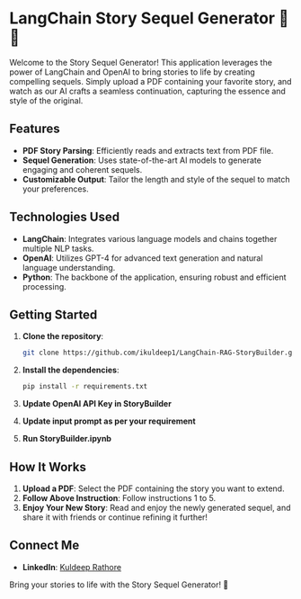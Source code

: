 # LangChain Story Sequel Generator 📖✨

Welcome to the Story Sequel Generator! This application leverages the power of LangChain and OpenAI to bring stories to life by creating compelling sequels. Simply upload a PDF containing your favorite story, and watch as our AI crafts a seamless continuation, capturing the essence and style of the original.

## Features

- **PDF Story Parsing**: Efficiently reads and extracts text from PDF file.
- **Sequel Generation**: Uses state-of-the-art AI models to generate engaging and coherent sequels.
- **Customizable Output**: Tailor the length and style of the sequel to match your preferences.

## Technologies Used

- **LangChain**: Integrates various language models and chains together multiple NLP tasks.
- **OpenAI**: Utilizes GPT-4 for advanced text generation and natural language understanding.
- **Python**: The backbone of the application, ensuring robust and efficient processing.

## Getting Started

1. **Clone the repository**:
    ```bash
    git clone https://github.com/ikuldeep1/LangChain-RAG-StoryBuilder.git
    ```
2. **Install the dependencies**:
    ```bash
    pip install -r requirements.txt
    ```
3. **Update OpenAI API Key in StoryBuilder**

4. **Update input prompt as per your requirement**

5. **Run StoryBuilder.ipynb**

## How It Works

1. **Upload a PDF**: Select the PDF containing the story you want to extend.
2. **Follow Above Instruction**: Follow instructions 1 to 5.
3. **Enjoy Your New Story**: Read and enjoy the newly generated sequel, and share it with friends or continue refining it further!

## Connect Me

- **LinkedIn**: [Kuldeep Rathore](https://www.linkedin.com/in/kuldeep-rathoree/)

Bring your stories to life with the Story Sequel Generator! 🚀

